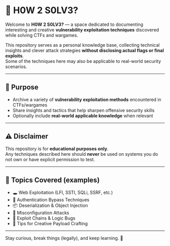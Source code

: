 # 🧠 H0W 2 S0LV3?

Welcome to **H0W 2 S0LV3?** — a space dedicated to documenting interesting and creative **vulnerability exploitation techniques** discovered while solving CTFs and wargames.

This repository serves as a personal knowledge base, collecting technical insights and clever attack strategies **without disclosing actual flags or final exploits**.  
Some of the techniques here may also be applicable to real-world security scenarios.

---

## 🎯 Purpose

- Archive a variety of **vulnerability exploitation methods** encountered in CTFs/wargames  
- Share insights and tactics that help sharpen offensive security skills  
- Optionally include **real-world applicable knowledge** when relevant

---

## ⚠️ Disclaimer

This repository is for **educational purposes only**.  
Any techniques described here should **never** be used on systems you do not own or have explicit permission to test.

---

## 🧩 Topics Covered (examples)

- 🕳️ Web Exploitation (LFI, SSTI, SQLi, SSRF, etc.)  
- 🔐 Authentication Bypass Techniques  
- 📦 Deserialization & Object Injection  
- 🔧 Misconfiguration Attacks  
- 🧨 Exploit Chains & Logic Bugs  
- 🧠 Tips for Creative Payload Crafting

---

Stay curious, break things (legally), and keep learning. 🚀
